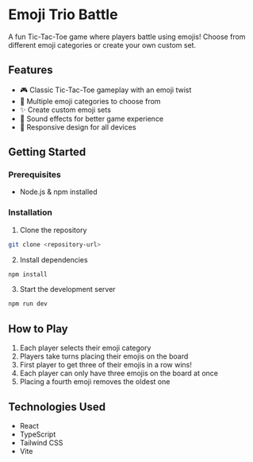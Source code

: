 # Emoji Trio Battle

A fun Tic-Tac-Toe game where players battle using emojis! Choose from different emoji categories or create your own custom set.

## Features

- 🎮 Classic Tic-Tac-Toe gameplay with an emoji twist
- 🎯 Multiple emoji categories to choose from
- ✨ Create custom emoji sets
- 🎵 Sound effects for better game experience
- 📱 Responsive design for all devices

## Getting Started

### Prerequisites

- Node.js & npm installed

### Installation

1. Clone the repository
```bash
git clone <repository-url>
```

2. Install dependencies
```bash
npm install
```

3. Start the development server
```bash
npm run dev
```

## How to Play

1. Each player selects their emoji category
2. Players take turns placing their emojis on the board
3. First player to get three of their emojis in a row wins!
4. Each player can only have three emojis on the board at once
5. Placing a fourth emoji removes the oldest one

## Technologies Used

- React
- TypeScript
- Tailwind CSS
- Vite
